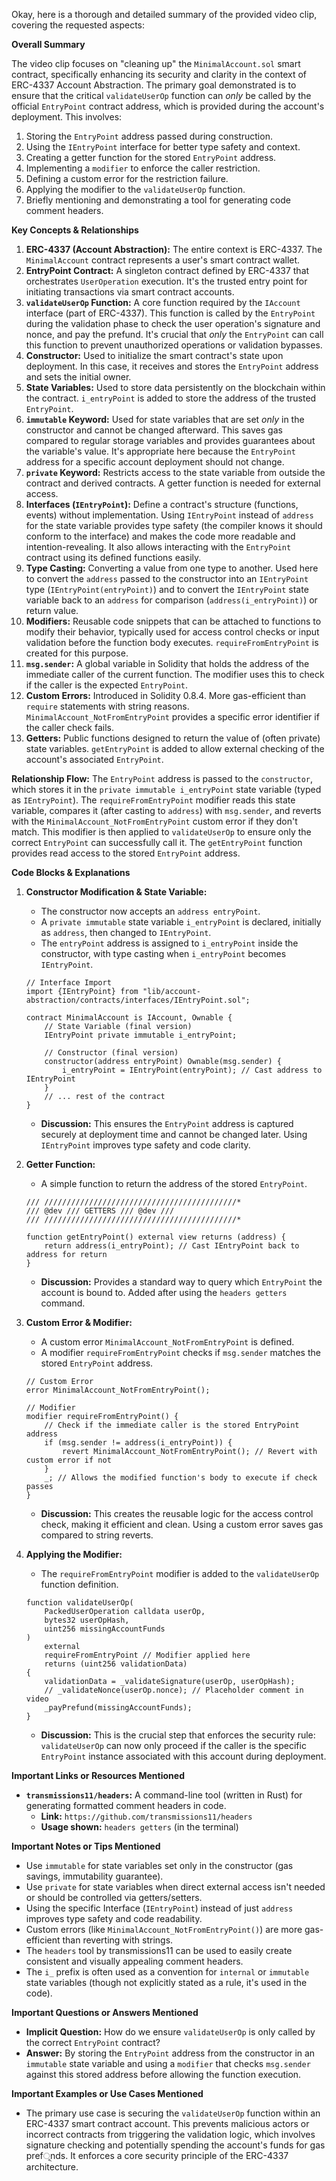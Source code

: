 Okay, here is a thorough and detailed summary of the provided video clip, covering the requested aspects:

**Overall Summary**

The video clip focuses on "cleaning up" the `MinimalAccount.sol` smart contract, specifically enhancing its security and clarity in the context of ERC-4337 Account Abstraction. The primary goal demonstrated is to ensure that the critical `validateUserOp` function can *only* be called by the official `EntryPoint` contract address, which is provided during the account's deployment. This involves:

1.  Storing the `EntryPoint` address passed during construction.
2.  Using the `IEntryPoint` interface for better type safety and context.
3.  Creating a getter function for the stored `EntryPoint` address.
4.  Implementing a `modifier` to enforce the caller restriction.
5.  Defining a custom error for the restriction failure.
6.  Applying the modifier to the `validateUserOp` function.
7.  Briefly mentioning and demonstrating a tool for generating code comment headers.

**Key Concepts & Relationships**

1.  **ERC-4337 (Account Abstraction):** The entire context is ERC-4337. The `MinimalAccount` contract represents a user's smart contract wallet.
2.  **EntryPoint Contract:** A singleton contract defined by ERC-4337 that orchestrates `UserOperation` execution. It's the trusted entry point for initiating transactions via smart contract accounts.
3.  **`validateUserOp` Function:** A core function required by the `IAccount` interface (part of ERC-4337). This function is called by the `EntryPoint` during the validation phase to check the user operation's signature and nonce, and pay the prefund. It's crucial that *only* the `EntryPoint` can call this function to prevent unauthorized operations or validation bypasses.
4.  **Constructor:** Used to initialize the smart contract's state upon deployment. In this case, it receives and stores the `EntryPoint` address and sets the initial owner.
5.  **State Variables:** Used to store data persistently on the blockchain within the contract. `i_entryPoint` is added to store the address of the trusted `EntryPoint`.
6.  **`immutable` Keyword:** Used for state variables that are set *only* in the constructor and cannot be changed afterward. This saves gas compared to regular storage variables and provides guarantees about the variable's value. It's appropriate here because the `EntryPoint` address for a specific account deployment should not change.
7.  **`private` Keyword:** Restricts access to the state variable from outside the contract and derived contracts. A getter function is needed for external access.
8.  **Interfaces (`IEntryPoint`):** Define a contract's structure (functions, events) without implementation. Using `IEntryPoint` instead of `address` for the state variable provides type safety (the compiler knows it should conform to the interface) and makes the code more readable and intention-revealing. It also allows interacting with the `EntryPoint` contract using its defined functions easily.
9.  **Type Casting:** Converting a value from one type to another. Used here to convert the `address` passed to the constructor into an `IEntryPoint` type (`IEntryPoint(entryPoint)`) and to convert the `IEntryPoint` state variable back to an `address` for comparison (`address(i_entryPoint)`) or return value.
10. **Modifiers:** Reusable code snippets that can be attached to functions to modify their behavior, typically used for access control checks or input validation before the function body executes. `requireFromEntryPoint` is created for this purpose.
11. **`msg.sender`:** A global variable in Solidity that holds the address of the immediate caller of the current function. The modifier uses this to check if the caller is the expected `EntryPoint`.
12. **Custom Errors:** Introduced in Solidity 0.8.4. More gas-efficient than `require` statements with string reasons. `MinimalAccount_NotFromEntryPoint` provides a specific error identifier if the caller check fails.
13. **Getters:** Public functions designed to return the value of (often private) state variables. `getEntryPoint` is added to allow external checking of the account's associated `EntryPoint`.

**Relationship Flow:** The `EntryPoint` address is passed to the `constructor`, which stores it in the `private immutable i_entryPoint` state variable (typed as `IEntryPoint`). The `requireFromEntryPoint` modifier reads this state variable, compares it (after casting to `address`) with `msg.sender`, and reverts with the `MinimalAccount_NotFromEntryPoint` custom error if they don't match. This modifier is then applied to `validateUserOp` to ensure only the correct `EntryPoint` can successfully call it. The `getEntryPoint` function provides read access to the stored `EntryPoint` address.

**Code Blocks & Explanations**

1.  **Constructor Modification & State Variable:**
    *   The constructor now accepts an `address entryPoint`.
    *   A `private immutable` state variable `i_entryPoint` is declared, initially as `address`, then changed to `IEntryPoint`.
    *   The `entryPoint` address is assigned to `i_entryPoint` inside the constructor, with type casting when `i_entryPoint` becomes `IEntryPoint`.

    ```solidity
    // Interface Import
    import {IEntryPoint} from "lib/account-abstraction/contracts/interfaces/IEntryPoint.sol";

    contract MinimalAccount is IAccount, Ownable {
        // State Variable (final version)
        IEntryPoint private immutable i_entryPoint;

        // Constructor (final version)
        constructor(address entryPoint) Ownable(msg.sender) {
            i_entryPoint = IEntryPoint(entryPoint); // Cast address to IEntryPoint
        }
        // ... rest of the contract
    }
    ```
    *   **Discussion:** This ensures the `EntryPoint` address is captured securely at deployment time and cannot be changed later. Using `IEntryPoint` improves type safety and code clarity.

2.  **Getter Function:**
    *   A simple function to return the address of the stored `EntryPoint`.

    ```solidity
    /// ///////////////////////////////////////////*
    /// @dev /// GETTERS /// @dev ///
    /// ///////////////////////////////////////////*

    function getEntryPoint() external view returns (address) {
        return address(i_entryPoint); // Cast IEntryPoint back to address for return
    }
    ```
    *   **Discussion:** Provides a standard way to query which `EntryPoint` the account is bound to. Added after using the `headers getters` command.

3.  **Custom Error & Modifier:**
    *   A custom error `MinimalAccount_NotFromEntryPoint` is defined.
    *   A modifier `requireFromEntryPoint` checks if `msg.sender` matches the stored `EntryPoint` address.

    ```solidity
    // Custom Error
    error MinimalAccount_NotFromEntryPoint();

    // Modifier
    modifier requireFromEntryPoint() {
        // Check if the immediate caller is the stored EntryPoint address
        if (msg.sender != address(i_entryPoint)) {
            revert MinimalAccount_NotFromEntryPoint(); // Revert with custom error if not
        }
        _; // Allows the modified function's body to execute if check passes
    }
    ```
    *   **Discussion:** This creates the reusable logic for the access control check, making it efficient and clean. Using a custom error saves gas compared to string reverts.

4.  **Applying the Modifier:**
    *   The `requireFromEntryPoint` modifier is added to the `validateUserOp` function definition.

    ```solidity
    function validateUserOp(
        PackedUserOperation calldata userOp,
        bytes32 userOpHash,
        uint256 missingAccountFunds
    )
        external
        requireFromEntryPoint // Modifier applied here
        returns (uint256 validationData)
    {
        validationData = _validateSignature(userOp, userOpHash);
        // _validateNonce(userOp.nonce); // Placeholder comment in video
        _payPrefund(missingAccountFunds);
    }
    ```
    *   **Discussion:** This is the crucial step that enforces the security rule: `validateUserOp` can now only proceed if the caller is the specific `EntryPoint` instance associated with this account during deployment.

**Important Links or Resources Mentioned**

*   **`transmissions11/headers`:** A command-line tool (written in Rust) for generating formatted comment headers in code.
    *   **Link:** `https://github.com/transmissions11/headers`
    *   **Usage shown:** `headers getters` (in the terminal)

**Important Notes or Tips Mentioned**

*   Use `immutable` for state variables set only in the constructor (gas savings, immutability guarantee).
*   Use `private` for state variables when direct external access isn't needed or should be controlled via getters/setters.
*   Using the specific Interface (`IEntryPoint`) instead of just `address` improves type safety and code readability.
*   Custom errors (like `MinimalAccount_NotFromEntryPoint()`) are more gas-efficient than reverting with strings.
*   The `headers` tool by transmissions11 can be used to easily create consistent and visually appealing comment headers.
*   The `i_` prefix is often used as a convention for `internal` or `immutable` state variables (though not explicitly stated as a rule, it's used in the code).

**Important Questions or Answers Mentioned**

*   **Implicit Question:** How do we ensure `validateUserOp` is only called by the correct `EntryPoint` contract?
*   **Answer:** By storing the `EntryPoint` address from the constructor in an `immutable` state variable and using a `modifier` that checks `msg.sender` against this stored address before allowing the function execution.

**Important Examples or Use Cases Mentioned**

*   The primary use case is securing the `validateUserOp` function within an ERC-4337 smart contract account. This prevents malicious actors or incorrect contracts from triggering the validation logic, which involves signature checking and potentially spending the account's funds for gas prefূnds. It enforces a core security principle of the ERC-4337 architecture.
